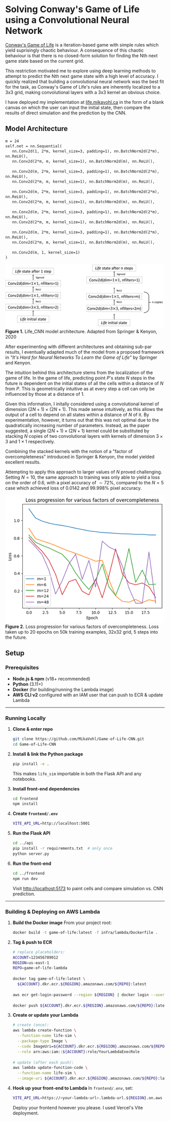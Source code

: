 # Solving Conway's Game of Life using a Convolutional Neural Network

[Conway's Game of Life](https://en.wikipedia.org/wiki/Conway%27s_Game_of_Life) is a iteration-based game with simple rules which yield suprisingly chaotic behaviour. A consequence of this chaotic behaviour is that there is no closed-form solution for finding the Nth next game state based on the current grid.

This restriction motivated me to explore using deep learning methods to attempt to predict the Nth next game state with a high level of accuracy. I quickly realized that building a convolutional neural network was the best fit for the task, as Conway's Game of Life's rules are inherently localized to a 3x3 grid, making convolutional layers with a 3x3 kernel an obvious choice.

I have deployed my implementation at [life.mikavohl.ca](life.mikavohl.ca) in the form of a blank canvas on which the user can input the initial state, then compare the results of direct simulation and the prediction by the CNN.

## Model Architecture
```
m = 24
self.net = nn.Sequential(
   nn.Conv2d(1, 2*m, kernel_size=3, padding=1), nn.BatchNorm2d(2*m), nn.ReLU(),
   nn.Conv2d(2*m, m, kernel_size=1), nn.BatchNorm2d(m), nn.ReLU(),

   nn.Conv2d(m, 2*m, kernel_size=3, padding=1), nn.BatchNorm2d(2*m), nn.ReLU(),
   nn.Conv2d(2*m, m, kernel_size=1), nn.BatchNorm2d(m), nn.ReLU(),

   nn.Conv2d(m, 2*m, kernel_size=3, padding=1), nn.BatchNorm2d(2*m), nn.ReLU(),
   nn.Conv2d(2*m, m, kernel_size=1), nn.BatchNorm2d(m), nn.ReLU(),

   nn.Conv2d(m, 2*m, kernel_size=3, padding=1), nn.BatchNorm2d(2*m), nn.ReLU(),
   nn.Conv2d(2*m, m, kernel_size=1), nn.BatchNorm2d(m), nn.ReLU(),

   nn.Conv2d(m, 2*m, kernel_size=3, padding=1), nn.BatchNorm2d(2*m), nn.ReLU(),
   nn.Conv2d(2*m, m, kernel_size=1), nn.BatchNorm2d(m), nn.ReLU(),

   nn.Conv2d(m, 1, kernel_size=1)
)
```
![life_model](life_model.png)
**Figure 1.** Life_CNN model architecture. Adapted from Springer & Kenyon, 2020

After experimenting with different architectures and obtaining sub-par results, I eventually adapted much of the model from a proposed framework in *"It's Hard for Neural Networks To Learn the Game of Life"* by Springer and Kenyon.

The intuition behind this architecture stems from the localization of the game of life. In the game of life, predicting point $P$'s state $N$ steps in the future is dependent on the initial states of all the cells within a distance of $N$ from $P$. This is geometrically intuitive as at every step a cell can only be influenced by those at a distance of $1$.

Given this information, I initally considered using a convolutional kernel of dimension $(2N+1) \times (2N+1)$. This made sense intuitively, as this allows the output of a cell to depend on all states within a distance of $N$ of it. By experimentation, however, it turns out that this was not optimal due to the quadratically increasing number of parameters. Instead, as the paper suggested, a single $(2N+1) \times (2N+1)$ kernel could be substituted by stacking $N$ copies of two convolutional layers with kernels of dimension $3 \times 3$ and $1 \times 1$ respectively.

Combining the stacked kernels with the notion of a "factor of overcompleteness" introduced in Springer & Kenyon, the model yielded excellent results.

Attempting to apply this approach to larger values of $N$ proved challenging. Setting $N=10$, the same approach to training was only able to yield a loss on the order of $0.6$, with a pixel accuracy of $\sim72\%$, compared to the $N=5$ case which achieved loss of $0.0142$ and $99.998\%$ pixel accuracy.

![loss_progression](loss_progression.png)
<br>**Figure 2.** Loss progression for various factors of overcompleteness. Loss taken up to 20 epochs on 50k training examples, 32x32 grid, 5 steps into the future.

## Setup

### Prerequisites

- **Node.js & npm** (v18+ recommended)  
- **Python** (3.11+)  
- **Docker** (for building/running the Lambda image)  
- **AWS CLI v2** configured with an IAM user that can push to ECR & update Lambda

---

### Running Locally

1. **Clone & enter repo**  
   ```bash
   git clone https://github.com/MikaVohl/Game-of-Life-CNN.git
   cd Game-of-Life-CNN
   ```

2. **Install & link the Python package**

   ```bash
   pip install -e .
   ```

   This makes `life_sim` importable in both the Flask API and any notebooks.

3. **Install front-end dependencies**

   ```bash
   cd frontend
   npm install
   ```

4. **Create `frontend/.env`**

   ```bash
   VITE_API_URL=http://localhost:5001
   ```

5. **Run the Flask API**

   ```bash
   cd ../api
   pip install -r requirements.txt  # only once
   python server.py
   ```

6. **Run the front-end**

   ```bash
   cd ../frontend
   npm run dev
   ```

   Visit [http://localhost:5173](http://localhost:5173) to paint cells and compare simulation vs. CNN prediction.

---

### Building & Deploying on AWS Lambda

1. **Build the Docker image**
   From your project root:

   ```bash
   docker build -t game-of-life:latest -f infra/lambda/Dockerfile .
   ```

2. **Tag & push to ECR**

   ```bash
   # replace placeholders:
   ACCOUNT=123456789012
   REGION=us-east-1
   REPO=game-of-life-lambda

   docker tag game-of-life:latest \
     ${ACCOUNT}.dkr.ecr.${REGION}.amazonaws.com/${REPO}:latest

   aws ecr get-login-password --region ${REGION} | docker login --username AWS --password-stdin ${ACCOUNT}.dkr.ecr.${REGION}.amazonaws.com

   docker push ${ACCOUNT}.dkr.ecr.${REGION}.amazonaws.com/${REPO}:latest
   ```

3. **Create or update your Lambda**

   ```bash
   # create (once):
   aws lambda create-function \
     --function-name life-sim \
     --package-type Image \
     --code ImageUri=${ACCOUNT}.dkr.ecr.${REGION}.amazonaws.com/${REPO}:latest \
     --role arn:aws:iam::${ACCOUNT}:role/YourLambdaExecRole

   # update (after each push):
   aws lambda update-function-code \
     --function-name life-sim \
     --image-uri ${ACCOUNT}.dkr.ecr.${REGION}.amazonaws.com/${REPO}:latest
   ```

4. **Hook up your front-end to Lambda**
   In `frontend/.env`, set:

   ```bash
   VITE_API_URL=https://<your-lambda-url>.lambda-url.${REGION}.on.aws
   ```
   
   Deploy your frontend however you please. I used Vercel's Vite deployment.